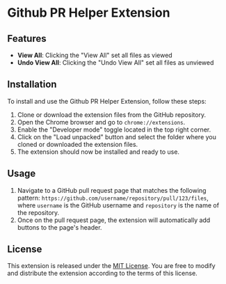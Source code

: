 # Github PR Helper Extension

## Features

- **View All**: Clicking the "View All" set all files as viewed
- **Undo View All**: Clicking the "Undo View All" set all files as unviewed

## Installation

To install and use the Github PR Helper Extension, follow these steps:

1. Clone or download the extension files from the GitHub repository.
2. Open the Chrome browser and go to `chrome://extensions`.
3. Enable the "Developer mode" toggle located in the top right corner.
4. Click on the "Load unpacked" button and select the folder where you cloned or downloaded the extension files.
5. The extension should now be installed and ready to use.

## Usage

1. Navigate to a GitHub pull request page that matches the following pattern: `https://github.com/username/repository/pull/123/files`, where `username` is the GitHub username and `repository` is the name of the repository.
2. Once on the pull request page, the extension will automatically add buttons to the page's header.

## License

This extension is released under the [MIT License](https://opensource.org/licenses/MIT). You are free to modify and distribute the extension according to the terms of this license.

